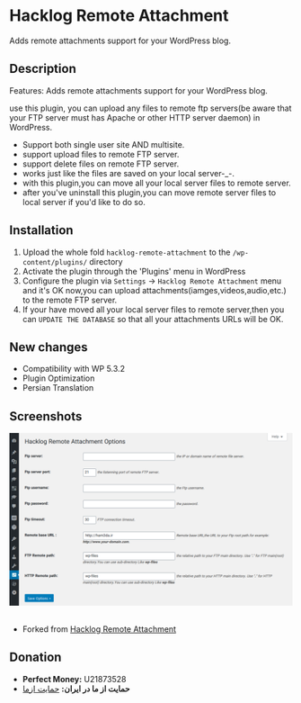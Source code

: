 # Hacklog Remote Attachment
Adds remote attachments support for your WordPress blog.

## Description 
Features: Adds remote attachments support for your WordPress blog.

use this plugin, you can upload any files to remote ftp servers(be aware that your FTP server must has Apache or other HTTP server daemon) in WordPress.

* Support both single user site AND multisite.
* support upload files to remote FTP server.
* support delete files on remote FTP server.
* works just like the files are saved on your local server-_-.
* with this plugin,you can move all your local server files to remote server.
* after you've uninstall this plugin,you can move remote server files to local server if you'd like to do so.

## Installation

1. Upload the whole fold `hacklog-remote-attachment` to the `/wp-content/plugins/` directory
2. Activate the plugin through the 'Plugins' menu in WordPress
3. Configure the plugin via `Settings` -> `Hacklog Remote Attachment` menu and it's OK now,you can upload attachments(iamges,videos,audio,etc.) to the remote FTP server.
4. If your have moved all your local server files to remote server,then you can `UPDATE THE DATABASE` so that all your attachments URLs will be OK.

## New changes
* Compatibility with WP 5.3.2
* Plugin Optimization
* Persian Translation

## Screenshots
![screenshot 1](screenshot-1.png)

## 
* Forked from [Hacklog Remote Attachment](https://github.com/wp-plugins/hacklog-remote-attachment/)

## Donation
* <b>Perfect Money:</b> U21873528
* <b>حمایت از ما در ایران:</b> [حمایت ازما](https://ham3da.ir/payment/)
